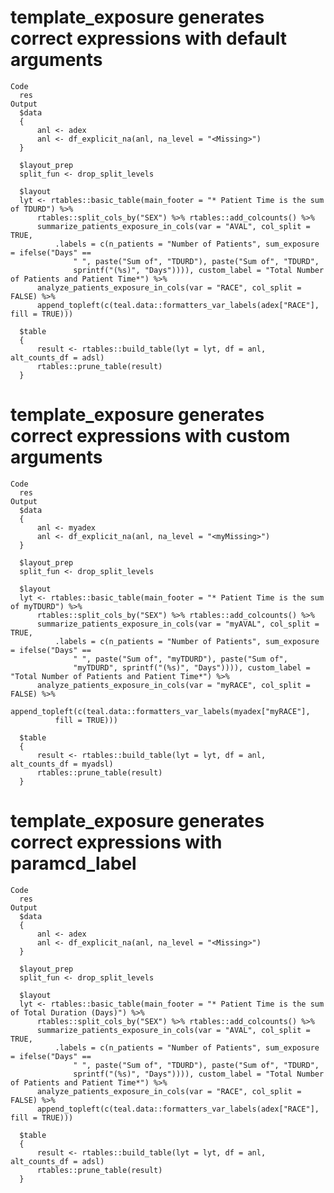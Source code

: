 # template_exposure generates correct expressions with default arguments

    Code
      res
    Output
      $data
      {
          anl <- adex
          anl <- df_explicit_na(anl, na_level = "<Missing>")
      }
      
      $layout_prep
      split_fun <- drop_split_levels
      
      $layout
      lyt <- rtables::basic_table(main_footer = "* Patient Time is the sum of TDURD") %>% 
          rtables::split_cols_by("SEX") %>% rtables::add_colcounts() %>% 
          summarize_patients_exposure_in_cols(var = "AVAL", col_split = TRUE, 
              .labels = c(n_patients = "Number of Patients", sum_exposure = ifelse("Days" == 
                  " ", paste("Sum of", "TDURD"), paste("Sum of", "TDURD", 
                  sprintf("(%s)", "Days")))), custom_label = "Total Number of Patients and Patient Time*") %>% 
          analyze_patients_exposure_in_cols(var = "RACE", col_split = FALSE) %>% 
          append_topleft(c(teal.data::formatters_var_labels(adex["RACE"], fill = TRUE)))
      
      $table
      {
          result <- rtables::build_table(lyt = lyt, df = anl, alt_counts_df = adsl)
          rtables::prune_table(result)
      }
      

# template_exposure generates correct expressions with custom arguments

    Code
      res
    Output
      $data
      {
          anl <- myadex
          anl <- df_explicit_na(anl, na_level = "<myMissing>")
      }
      
      $layout_prep
      split_fun <- drop_split_levels
      
      $layout
      lyt <- rtables::basic_table(main_footer = "* Patient Time is the sum of myTDURD") %>% 
          rtables::split_cols_by("SEX") %>% rtables::add_colcounts() %>% 
          summarize_patients_exposure_in_cols(var = "myAVAL", col_split = TRUE, 
              .labels = c(n_patients = "Number of Patients", sum_exposure = ifelse("Days" == 
                  " ", paste("Sum of", "myTDURD"), paste("Sum of", 
                  "myTDURD", sprintf("(%s)", "Days")))), custom_label = "Total Number of Patients and Patient Time*") %>% 
          analyze_patients_exposure_in_cols(var = "myRACE", col_split = FALSE) %>% 
          append_topleft(c(teal.data::formatters_var_labels(myadex["myRACE"], 
              fill = TRUE)))
      
      $table
      {
          result <- rtables::build_table(lyt = lyt, df = anl, alt_counts_df = myadsl)
          rtables::prune_table(result)
      }
      

# template_exposure generates correct expressions with paramcd_label

    Code
      res
    Output
      $data
      {
          anl <- adex
          anl <- df_explicit_na(anl, na_level = "<Missing>")
      }
      
      $layout_prep
      split_fun <- drop_split_levels
      
      $layout
      lyt <- rtables::basic_table(main_footer = "* Patient Time is the sum of Total Duration (Days)") %>% 
          rtables::split_cols_by("SEX") %>% rtables::add_colcounts() %>% 
          summarize_patients_exposure_in_cols(var = "AVAL", col_split = TRUE, 
              .labels = c(n_patients = "Number of Patients", sum_exposure = ifelse("Days" == 
                  " ", paste("Sum of", "TDURD"), paste("Sum of", "TDURD", 
                  sprintf("(%s)", "Days")))), custom_label = "Total Number of Patients and Patient Time*") %>% 
          analyze_patients_exposure_in_cols(var = "RACE", col_split = FALSE) %>% 
          append_topleft(c(teal.data::formatters_var_labels(adex["RACE"], fill = TRUE)))
      
      $table
      {
          result <- rtables::build_table(lyt = lyt, df = anl, alt_counts_df = adsl)
          rtables::prune_table(result)
      }
      

